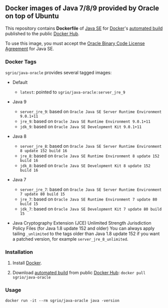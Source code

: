 ## Docker images of Java 7/8/9 provided by Oracle on top of Ubuntu

This repository contains **Dockerfile** of [Java SE](http://java.oracle.com/) for [Docker](https://www.docker.com/)'s [automated build](https://hub.docker.com/r/sgrio/java-oracle/) published to the public [Docker Hub](https://hub.docker.com/).

To use this image, you must accept the [Oracle Binary Code License Agreement](http://www.oracle.com/technetwork/java/javase/terms/license/index.html) for Java SE.

### Docker Tags

`sgrio/java-oracle` provides several tagged images:

* Default
  * `latest`: pointed to `sgrio/java-oracle:server_jre_9`

* Java 9
  * `server_jre_9`: based on `Oracle Java SE Server Runtime Environment 9.0.1+11`
  * `jre_9`: based on `Oracle Java SE Runtime Environment 9.0.1+11`
  * `jdk_9`: based on `Oracle Java SE Development Kit 9.0.1+11`

* Java 8
  * `server_jre_8`: based on `Oracle Java SE Server Runtime Environment 8 update 152 build 16`
  * `jre_8`: based on `Oracle Java SE Runtime Environment 8 update 152 build 16`
  * `jdk_8`: based on `Oracle Java SE Development Kit 8 update 152 build 16`

* Java 7
  * `server_jre_7`: based on `Oracle Java SE Server Runtime Environment 7 update 80 build 15`
  * `jre_7`: based on `Oracle Java SE Runtime Environment 7 update 80 build 15`
  * `jdk_7`: based on `Oracle Java SE Development Kit 7 update 80 build 15`

* Java Cryptography Extension (JCE) Unlimited Strength Jurisdiction Policy Files (for Java 1.8 update 152 and older)
  You can always apply tailing `_unlimited` to the tags older than Java 1.8 update 152 if you want a patched version, for example `server_jre_8_unlimited`.

### Installation

1. Install [Docker](https://www.docker.com/).

2. Download [automated build](https://hub.docker.com/r/sgrio/java-oracle/) from public [Docker Hub](https://hub.docker.com/): `docker pull sgrio/java-oracle`

### Usage

    docker run -it --rm sgrio/java-oracle java -version
